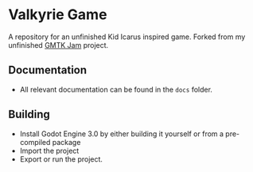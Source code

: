 <!--
    Copyright (C) 2017  BrainBlasted

    This program is free software: you can redistribute it and/or modify
    it under the terms of the GNU General Public License as published by
    the Free Software Foundation, either version 3 of the License, or
    (at your option) any later version.

    This program is distributed in the hope that it will be useful,
    but WITHOUT ANY WARRANTY; without even the implied warranty of
    MERCHANTABILITY or FITNESS FOR A PARTICULAR PURPOSE.  See the
    GNU General Public License for more details.

    You should have received a copy of the GNU General Public License
    along with this program.  If not, see <http://www.gnu.org/licenses/>.
-->

# Valkyrie Game

A repository for an unfinished Kid Icarus inspired game. Forked from  my unfinished [GMTK Jam](https://github.com/BrainBlasted/GMTK-Jam) project.

## Documentation

* All relevant documentation can be found in the `docs` folder.

## Building

* Install Godot Engine 3.0 by either building it yourself or from a pre-compiled package
* Import the project
* Export or run the project.